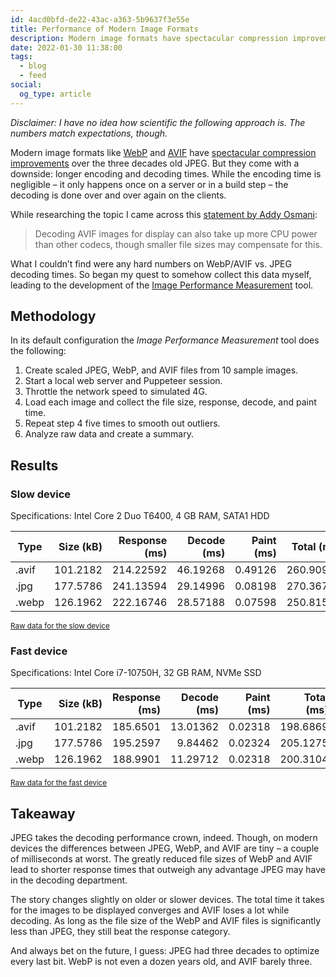 ```yaml
---
id: 4acd0bfd-de22-43ac-a363-5b9637f3e55e
title: Performance of Modern Image Formats
description: Modern image formats have spectacular compression improvements. But how fast are they overall?
date: 2022-01-30 11:38:00
tags:
  - blog
  - feed
social:
  og_type: article
---
```


_Disclaimer: I have no idea how scientific the following approach is. The numbers match expectations, though._

Modern image formats like [WebP](https://en.wikipedia.org/wiki/WebP) and [AVIF](https://en.wikipedia.org/wiki/AVIF) have [spectacular compression improvements](https://jakearchibald.com/2020/avif-has-landed/) over the three decades old JPEG. But they come with a downside: longer encoding and decoding times. While the encoding time is negligible – it only happens once on a server or in a build step – the decoding is done over and over again on the clients.

While researching the topic I came across this [statement by Addy Osmani](https://www.smashingmagazine.com/2021/09/modern-image-formats-avif-webp/#avif-gotchas):

> Decoding AVIF images for display can also take up more CPU power than other codecs, though smaller file sizes may compensate for this.

What I couldn’t find were any hard numbers on WebP/AVIF vs. JPEG decoding times. So began my quest to somehow collect this data myself, leading to the development of the [Image Performance Measurement](https://github.com/mvsde/image-performance-measurement) tool.

## Methodology

In its default configuration the _Image Performance Measurement_ tool does the following:

1. Create scaled JPEG, WebP, and AVIF files from 10 sample images.
2. Start a local web server and Puppeteer session.
3. Throttle the network speed to simulated 4G.
4. Load each image and collect the file size, response, decode, and paint time.
5. Repeat step 4 five times to smooth out outliers.
6. Analyze raw data and create a summary.

## Results

### Slow device

Specifications: Intel Core 2 Duo T6400, 4 GB RAM, SATA1 HDD

| Type  | Size (kB) | Response (ms) | Decode (ms) | Paint (ms) | Total (ms) |
|-------|----------:|--------------:|------------:|-----------:|-----------:|
| .avif |  101.2182 |     214.22592 |    46.19268 |    0.49126 |  260.90986 |
| .jpg  |  177.5786 |     241.13594 |    29.14996 |    0.08198 |  270.36788 |
| .webp |  126.1962 |     222.16746 |    28.57188 |    0.07598 |  250.81532 |

<small>[Raw data for the slow device](https://gist.github.com/mvsde/babe7a3c07e0fb5f7b0529580216d357)</small>

### Fast device

Specifications: Intel Core i7-10750H, 32 GB RAM, NVMe SSD

| Type  | Size (kB) | Response (ms) | Decode (ms) | Paint (ms) | Total (ms) |
|-------|----------:|--------------:|------------:|-----------:|-----------:|
| .avif |  101.2182 |      185.6501 |    13.01362 |    0.02318 |   198.6869 |
| .jpg  |  177.5786 |      195.2597 |     9.84462 |    0.02324 |   205.1275 |
| .webp |  126.1962 |      188.9901 |    11.29712 |    0.02318 |   200.3104 |

<small>[Raw data for the fast device](https://gist.github.com/mvsde/3e42f33723b0cfff296f01bedc0dea94)</small>

## Takeaway

JPEG takes the decoding performance crown, indeed. Though, on modern devices the differences between JPEG, WebP, and AVIF are tiny – a couple of milliseconds at worst. The greatly reduced file sizes of WebP and AVIF lead to shorter response times that outweigh any advantage JPEG may have in the decoding department.

The story changes slightly on older or slower devices. The total time it takes for the images to be displayed converges and AVIF loses a lot while decoding. As long as the file size of the WebP and AVIF files is significantly less than JPEG, they still beat the response category.

And always bet on the future, I guess: JPEG had three decades to optimize every last bit. WebP is not even a dozen years old, and AVIF barely three.
